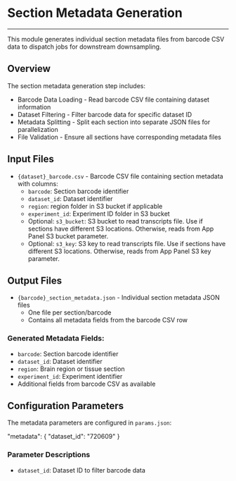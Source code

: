 # Section Metadata Generation
---
This module generates individual section metadata files from barcode CSV data to dispatch jobs for downstream downsampling.

## Overview
The section metadata generation step includes:
- Barcode Data Loading - Read barcode CSV file containing dataset information
- Dataset Filtering - Filter barcode data for specific dataset ID
- Metadata Splitting - Split each section into separate JSON files for parallelization
- File Validation - Ensure all sections have corresponding metadata files

## Input Files
- `{dataset}_barcode.csv` - Barcode CSV file containing section metadata with columns:
  - `barcode`: Section barcode identifier
  - `dataset_id`: Dataset identifier
  - `region`: region folder in S3 bucket if applicable
  - `experiment_id`: Experiment ID folder in S3 bucket
  - Optional: `s3_bucket`: S3 bucket to read transcripts file. Use if sections have different S3 locations. Otherwise, reads from App Panel S3 bucket parameter.
  - Optional: `s3_key`: S3 key to read transcripts file. Use if sections have different S3 locations. Otherwise, reads from App Panel S3 key parameter.

## Output Files
- `{barcode}_section_metadata.json` - Individual section metadata JSON files
  - One file per section/barcode
  - Contains all metadata fields from the barcode CSV row

### Generated Metadata Fields:
- `barcode`: Section barcode identifier
- `dataset_id`: Dataset identifier
- `region`: Brain region or tissue section
- `experiment_id`: Experiment identifier
- Additional fields from barcode CSV as available

## Configuration Parameters
The metadata parameters are configured in `params.json`:

  "metadata": {
      "dataset_id": "720609"
  }

### Parameter Descriptions
- `dataset_id`: Dataset ID to filter barcode data
